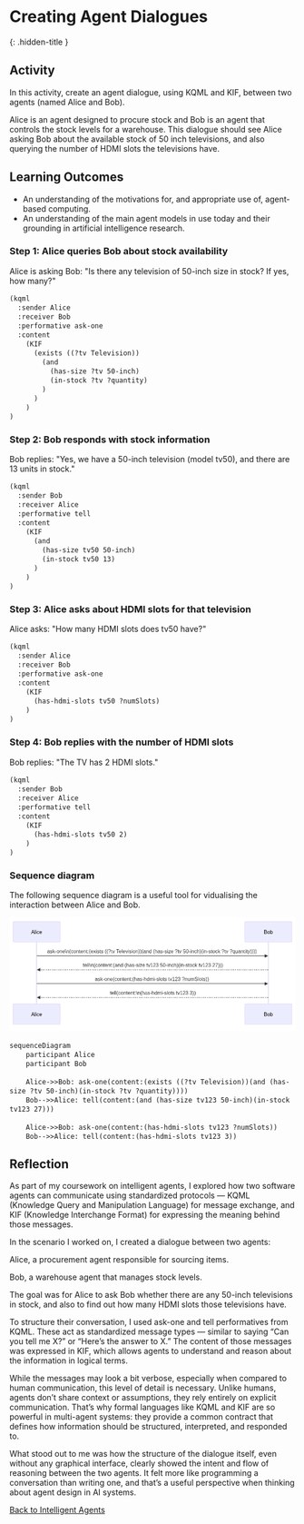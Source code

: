 # Creating Agent Dialogues
{: .hidden-title }

## Activity
In this activity, create an agent dialogue, using KQML and KIF, between two agents (named Alice and Bob).

Alice is an agent designed to procure stock and Bob is an agent that controls the stock levels for a warehouse. This dialogue should see Alice asking Bob about the available stock of 50 inch televisions, and also querying the number of HDMI slots the televisions have.

## Learning Outcomes
- An understanding of the motivations for, and appropriate use of, agent-based computing.
- An understanding of the main agent models in use today and their grounding in artificial intelligence research.


### Step 1: Alice queries Bob about stock availability

Alice is asking Bob: "Is there any television of 50-inch size in stock? If yes, how many?"

```kqml
(kqml
  :sender Alice
  :receiver Bob
  :performative ask-one
  :content 
    (KIF 
      (exists ((?tv Television))
        (and 
          (has-size ?tv 50-inch)
          (in-stock ?tv ?quantity)
        )
      )
    )
)
```

### Step 2: Bob responds with stock information
Bob replies: "Yes, we have a 50-inch television (model tv50), and there are 13 units in stock."

```kqml
(kqml
  :sender Bob
  :receiver Alice
  :performative tell
  :content 
    (KIF 
      (and
        (has-size tv50 50-inch)
        (in-stock tv50 13)
      )
    )
)
```

### Step 3: Alice asks about HDMI slots for that television
Alice asks: "How many HDMI slots does tv50 have?"
```kqml
(kqml
  :sender Alice
  :receiver Bob
  :performative ask-one
  :content 
    (KIF 
      (has-hdmi-slots tv50 ?numSlots)
    )
)
```

### Step 4: Bob replies with the number of HDMI slots
Bob replies: "The TV has 2 HDMI slots."

```kqml
(kqml
  :sender Bob
  :receiver Alice
  :performative tell
  :content 
    (KIF 
      (has-hdmi-slots tv50 2)
    )
)
```

### Sequence diagram
The following sequence diagram is a useful tool for vidualising the interaction between Alice and Bob. 

![alt text](sequence.png)

```mermaid
sequenceDiagram
    participant Alice
    participant Bob

    Alice->>Bob: ask-one(content:(exists ((?tv Television))(and (has-size ?tv 50-inch)(in-stock ?tv ?quantity))))
    Bob-->>Alice: tell(content:(and (has-size tv123 50-inch)(in-stock tv123 27)))

    Alice->>Bob: ask-one(content:(has-hdmi-slots tv123 ?numSlots))
    Bob-->>Alice: tell(content:(has-hdmi-slots tv123 3))
```

## Reflection
As part of my coursework on intelligent agents, I explored how two software agents can communicate using standardized protocols — KQML (Knowledge Query and Manipulation Language) for message exchange, and KIF (Knowledge Interchange Format) for expressing the meaning behind those messages.

In the scenario I worked on, I created a dialogue between two agents:

Alice, a procurement agent responsible for sourcing items.

Bob, a warehouse agent that manages stock levels.

The goal was for Alice to ask Bob whether there are any 50-inch televisions in stock, and also to find out how many HDMI slots those televisions have.

To structure their conversation, I used ask-one and tell performatives from KQML. These act as standardized message types — similar to saying “Can you tell me X?” or “Here’s the answer to X.” The content of those messages was expressed in KIF, which allows agents to understand and reason about the information in logical terms.

While the messages may look a bit verbose, especially when compared to human communication, this level of detail is necessary. Unlike humans, agents don’t share context or assumptions, they rely entirely on explicit communication. That’s why formal languages like KQML and KIF are so powerful in multi-agent systems: they provide a common contract that defines how information should be structured, interpreted, and responded to.

What stood out to me was how the structure of the dialogue itself, even without any graphical interface, clearly showed the intent and flow of reasoning between the two agents. It felt more like programming a conversation than writing one, and that’s a useful perspective when thinking about agent design in AI systems.

[Back to Intelligent Agents](/intelligent_agents)